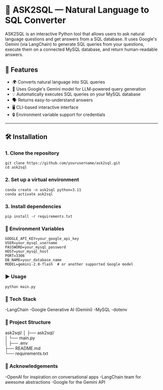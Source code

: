 # 🧠 ASK2SQL — Natural Language to SQL Converter

ASK2SQL is an interactive Python tool that allows users to ask natural language questions and get answers from a SQL database. It uses Google's Gemini (via LangChain) to generate SQL queries from your questions, execute them on a connected MySQL database, and return human-readable answers.

## 🚀 Features

- 🌍 Converts natural language into SQL queries
- 🧠 Uses Google's Gemini model for LLM-powered query generation
- 💡 Automatically executes SQL queries on your MySQL database
- 🗣️ Returns easy-to-understand answers
- 🖥️ CLI-based interactive interface
- 🔒 Environment variable support for credentials

---

## 🛠️ Installation

### 1. Clone the repository
```
git clone https://github.com/yourusername/ask2sql.git
cd ask2sql
```

### 2. Set up a virtual environment
```
conda create -n ask2sql python=3.11
conda activate ask2sql
```

### 3. Install dependencies
```
pip install -r requirements.txt
```

### 🔑 Environment Variables
```
GOOGLE_API_KEY=your_google_api_key
USER=your_mysql_username
PASSWORD=your_mysql_password
HOST=your_mysql_host
PORT=3306
DB_NAME=your_database_name
MODEL=gemini-2.0-flash  # or another supported Google model
```

### ▶️ Usage
```
python main.py
```

### 🧩 Tech Stack
-LangChain
-Google Generative AI (Gemini)
-MySQL
-dotenv

### 📂 Project Structure

ask2sql/
│
├── ask2sql/             
│   └── main.py         
│
├── .env                
├── README.md            
└── requirements.txt    

### 🙌 Acknowledgements

-OpenAI for inspiration on conversational apps
-LangChain team for awesome abstractions
-Google for the Gemini API



